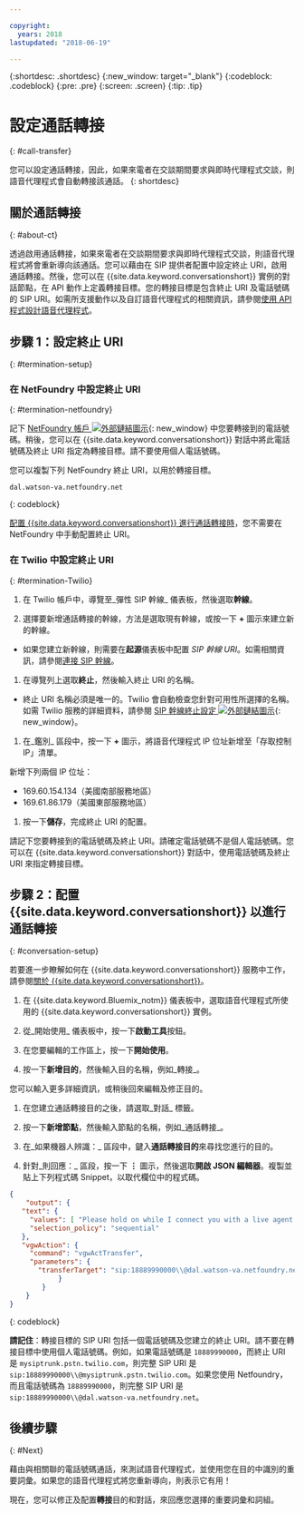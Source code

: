 ```yaml
---

copyright:
  years: 2018
lastupdated: "2018-06-19"

---
```


{:shortdesc: .shortdesc}
{:new_window: target="_blank"}
{:codeblock: .codeblock}
{:pre: .pre}
{:screen: .screen}
{:tip: .tip}


# 設定通話轉接
{: #call-transfer}

您可以設定通話轉接，因此，如果來電者在交談期間要求與即時代理程式交談，則語音代理程式會自動轉接該通話。
{: shortdesc}

## 關於通話轉接
{: #about-ct}

透過啟用通話轉接，如果來電者在交談期間要求與即時代理程式交談，則語音代理程式將會重新導向該通話。您可以藉由在 SIP 提供者配置中設定終止 URI，啟用通話轉接。然後，您可以在 {{site.data.keyword.conversationshort}} 實例的對話節點，在 API 動作上定義轉接目標。您的轉接目標是包含終止 URI 及電話號碼的 SIP URI。如需所支援動作以及自訂語音代理程式的相關資訊，請參閱[使用 API 程式設計語音代理程式](api.html)。

## 步驟 1：設定終止 URI
{: #termination-setup}

### 在 NetFoundry 中設定終止 URI
{: #termination-netfoundry}

記下 [NetFoundry 帳戶 ![外部鏈結圖示](../../icons/launch-glyph.svg "外部鏈結圖示")](https://watson.netfoundry.io/watson-login){: new_window} 中您要轉接到的電話號碼。稍後，您可以在 {{site.data.keyword.conversationshort}} 對話中將此電話號碼及終止 URI 指定為轉接目標。請不要使用個人電話號碼。

您可以複製下列 NetFoundry 終止 URI，以用於轉接目標。

```
dal.watson-va.netfoundry.net
```
{: codeblock}

[配置 {{site.data.keyword.conversationshort}} 進行通話轉接時](#conversation-setup)，您不需要在 NetFoundry 中手動配置終止 URI。

### 在 Twilio 中設定終止 URI
{: #termination-Twilio}

1. 在 Twilio 帳戶中，導覽至_彈性 SIP 幹線_ 儀表板，然後選取**幹線**。

1. 選擇要新增通話轉接的幹線，方法是選取現有幹線，或按一下 **+** 圖示來建立新的幹線。

  * 如果您建立新幹線，則需要在**起源**儀表板中配置 _SIP 幹線 URI_。如需相關資訊，請參閱[連接 SIP 幹線](connect-SIP.html)。

1. 在導覽列上選取**終止**，然後輸入終止 URI 的名稱。

  * 終止 URI 名稱必須是唯一的。Twilio 會自動檢查您針對可用性所選擇的名稱。如需 Twilio 服務的詳細資料，請參閱 [SIP 幹線終止設定 ![外部鏈結圖示](../../icons/launch-glyph.svg "外部鏈結圖示")](https://www.twilio.com/docs/api/sip-trunking/getting-started#termination){: new_window}。

1. 在_鑑別_ 區段中，按一下 **+** 圖示，將語音代理程式 IP 位址新增至「存取控制 IP」清單。

  新增下列兩個 IP 位址：
   * 169.60.154.134（美國南部服務地區）
   * 169.61.86.179（美國東部服務地區）

1. 按一下**儲存**，完成終止 URI 的配置。

請記下您要轉接到的電話號碼及終止 URI。請確定電話號碼不是個人電話號碼。您可以在 {{site.data.keyword.conversationshort}} 對話中，使用電話號碼及終止 URI 來指定轉接目標。


## 步驟 2：配置 {{site.data.keyword.conversationshort}} 以進行通話轉接
{: #conversation-setup}

若要進一步瞭解如何在 {{site.data.keyword.conversationshort}} 服務中工作，請參閱[關於 {{site.data.keyword.conversationshort}}](../conversation/index.html#about)。

1. 在 {{site.data.keyword.Bluemix_notm}} 儀表板中，選取語音代理程式所使用的 {{site.data.keyword.conversationshort}} 實例。

1. 從_開始使用_ 儀表板中，按一下**啟動工具**按鈕。

1. 在您要編輯的工作區上，按一下**開始使用**。

1. 按一下**新增目的**，然後輸入目的名稱，例如_轉接_。

  您可以輸入更多詳細資訊，或稍後回來編輯及修正目的。

1. 在您建立通話轉接目的之後，請選取_對話_ 標籤。

1. 按一下**新增節點**，然後輸入節點的名稱，例如_通話轉接_。

1. 在_如果機器人辨識：_ 區段中，鍵入**通話轉接目的**來尋找您進行的目的。

1. 針對_則回應：_ 區段，按一下 **&vellip;** 圖示，然後選取**開啟 JSON 編輯器**。複製並貼上下列程式碼 Snippet，以取代欄位中的程式碼。

```json
{
    "output": {
   "text": {
     "values": [ "Please hold on while I connect you with a live agent." ],
     "selection_policy": "sequential"
   },
   "vgwAction": {
     "command": "vgwActTransfer",
     "parameters": {
       "transferTarget": "sip:18889990000\\@dal.watson-va.netfoundry.net"
            }
        }
    }
}
```
{: codeblock}

**請記住**：轉接目標的 SIP URI 包括一個電話號碼及您建立的終止 URI。請不要在轉接目標中使用個人電話號碼。例如，如果電話號碼是 `18889990000`，而終止 URI 是 `mysiptrunk.pstn.twilio.com`，則完整 SIP URI 是 `sip:18889990000\\@mysiptrunk.pstn.twilio.com`。如果您使用 Netfoundry，而且電話號碼為 `18889990000`，則完整 SIP URI 是 `sip:18889990000\\@dal.watson-va.netfoundry.net`。

## 後續步驟
{: #Next}

藉由與相關聯的電話號碼通話，來測試語音代理程式，並使用您在目的中識別的重要詞彙。如果您的語音代理程式將您重新導向，則表示它有用！

現在，您可以修正及配置**轉接**目的和對話，來回應您選擇的重要詞彙和詞組。
